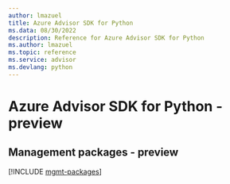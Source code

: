 ```yaml
---
author: lmazuel
title: Azure Advisor SDK for Python
ms.data: 08/30/2022
description: Reference for Azure Advisor SDK for Python
ms.author: lmazuel
ms.topic: reference
ms.service: advisor
ms.devlang: python
---
```

# Azure Advisor SDK for Python - preview

## Management packages - preview
[!INCLUDE [mgmt-packages](advisor-mgmt-index.md)]
